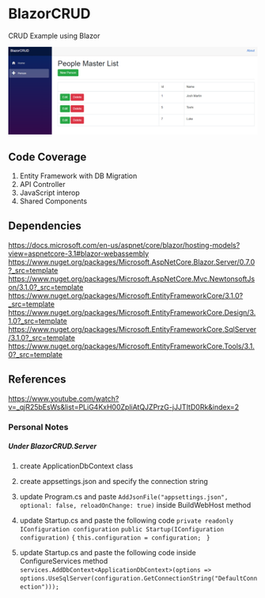
# BlazorCRUD

CRUD Example using Blazor

<img src="https://github.com/sgflores/BlazorCRUD/blob/master/Client/wwwroot/Capture.PNG" />


## Code Coverage
1. Entity Framework with DB Migration
2. API Controller
3. JavaScript interop
4. Shared Components



## Dependencies

https://docs.microsoft.com/en-us/aspnet/core/blazor/hosting-models?view=aspnetcore-3.1#blazor-webassembly
https://www.nuget.org/packages/Microsoft.AspNetCore.Blazor.Server/0.7.0?_src=template
https://www.nuget.org/packages/Microsoft.AspNetCore.Mvc.NewtonsoftJson/3.1.0?_src=template
https://www.nuget.org/packages/Microsoft.EntityFrameworkCore/3.1.0?_src=template
https://www.nuget.org/packages/Microsoft.EntityFrameworkCore.Design/3.1.0?_src=template
https://www.nuget.org/packages/Microsoft.EntityFrameworkCore.SqlServer/3.1.0?_src=template
https://www.nuget.org/packages/Microsoft.EntityFrameworkCore.Tools/3.1.0?_src=template

## References

https://www.youtube.com/watch?v=_qjR25bEsWs&list=PLiG4KxH00ZpliAtQJZPrzG-jJJTItD0Rk&index=2


###  Personal Notes
##### Under BlazorCRUD.Server 
1.  create ApplicationDbContext class
2.  create appsettings.json and specify the connection string
3.  update Program.cs and paste `AddJsonFile("appsettings.json", optional: false, reloadOnChange: true)` inside BuildWebHost method
4.  update Startup.cs and paste the following code
		`private readonly IConfiguration configuration`
       `public Startup(IConfiguration configuration)`
        `{`
	           `this.configuration = configuration;`
       ` }`

5.  update Startup.cs  and paste the following code inside ConfigureServices method
	`services.AddDbContext<ApplicationDbContext>(options => options.UseSqlServer(configuration.GetConnectionString("DefaultConnection")));`

